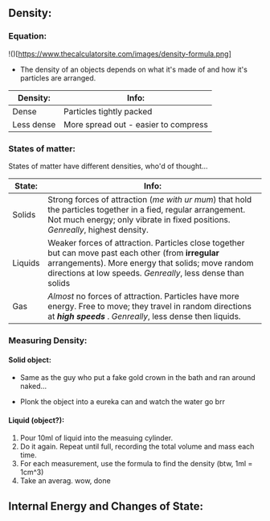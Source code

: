 ## Density:  

### Equation:
!()[https://www.thecalculatorsite.com/images/density-formula.png]

* The density of an objects depends on what it's made of and how it's particles are arranged. 

| Density:      | Info: |
| ----------- | ----------- |
| Dense      | Particles tightly packed |
| Less dense   | More spread out - easier to compress |

### States of matter:  

States of matter have different densities, who'd of thought...

| State:      | Info: |
| ----------- | ----------- |
| Solids      | Strong forces of attraction (*me with ur mum*) that hold the particles together in a fied, regular arrangement. Not much energy; only vibrate in fixed positions. *Genreally*, highest density.|
| Liquids     | Weaker forces of attraction. Particles close together but can move past each other (from **irregular** arrangements). More energy that solids; move random directions at low speeds. *Genreally*, less dense than solids |
| Gas         | *Almost* no forces of attraction. Particles have more energy. Free to move; they travel in random directions at ***high speeds*** . *Genreally*, less dense then liquids.

### Measuring Density:

#### Solid object:
* Same as the guy who put a fake gold crown in the bath and ran around naked...

* Plonk the object into a eureka can and watch the water go brr

#### Liquid (object?):  

1. Pour 10ml of liquid into the measuing cylinder. 
2. Do it again. Repeat until full, recording the total volume and mass each time.
3. For each measurement, use the formula to find the density (btw, 1ml = 1cm^3)
4. Take an averag. wow, done


## Internal Energy and Changes of State:  

